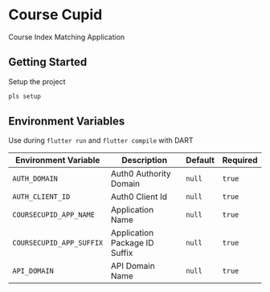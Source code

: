 # Course Cupid
Course Index Matching Application

## Getting Started

Setup the project
```bash
pls setup
```

## Environment Variables

Use during `flutter run` and `flutter compile` with DART

| Environment Variable | Description | Default | Required |
| --- | --- | --- | --- |
| `AUTH_DOMAIN` | Auth0 Authority Domain | `null` | `true` |
| `AUTH_CLIENT_ID` | Auth0 Client Id | `null` | `true` |
| `COURSECUPID_APP_NAME` | Application Name | `null` | `true` |
| `COURSECUPID_APP_SUFFIX` | Application Package ID Suffix | `null` | `true` |
| `API_DOMAIN` | API Domain Name | `null` | `true` |

